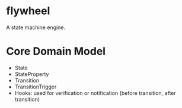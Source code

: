 # flywheel
A state machine engine.

# Core Domain Model

- State
- StateProperty
- Transition
- TransitionTrigger
- Hooks: used for verification or notification (before transition, after transition)


